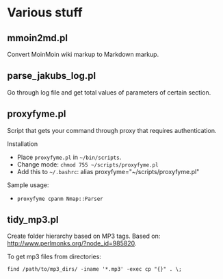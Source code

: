Various stuff
=============

mmoin2md.pl
-----------
Convert MoinMoin wiki markup to Markdown markup.

parse_jakubs_log.pl
-------------------
Go through log file and get total values of parameters of certain section.

proxyfyme.pl
------------
Script that gets your command through proxy that requires authentication.

Installation
 * Place `proxyfyme.pl` in `~/bin/scripts`.
 * Change mode: `chmod 755 ~/scripts/proxyfyme.pl`
 * Add this to `~/.bashrc`: alias proxyfyme="~/scripts/proxyfyme.pl"

Sample usage:
 * `proxyfyme cpanm Nmap::Parser`

tidy_mp3.pl
-----------
Create folder hierarchy based on MP3 tags. Based on: http://www.perlmonks.org/?node_id=985820.

To get mp3 files from directories:

    find /path/to/mp3_dirs/ -iname '*.mp3' -exec cp "{}" . \;
